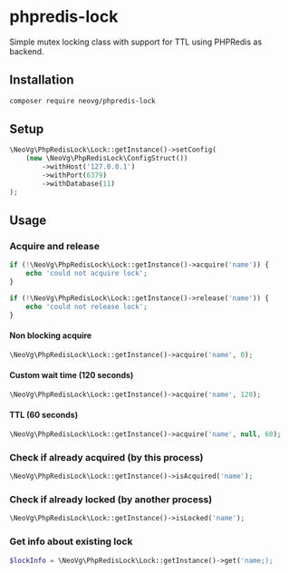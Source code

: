 # phpredis-lock
Simple mutex locking class with support for TTL using PHPRedis as backend.

## Installation

~~~~bash
composer require neovg/phpredis-lock
~~~~

## Setup

~~~~php
\NeoVg\PhpRedisLock\Lock::getInstance()->setConfig(
    (new \NeoVg\PhpRedisLock\ConfigStruct())
        ->withHost('127.0.0.1')
        ->withPort(6379)
        ->withDatabase(11)
);
~~~~

## Usage

### Acquire and release

~~~~php
if (!\NeoVg\PhpRedisLock\Lock::getInstance()->acquire('name')) {
    echo 'could not acquire lock';
}

if (!\NeoVg\PhpRedisLock\Lock::getInstance()->release('name')) {
    echo 'could not release lock';
}
~~~~

#### Non blocking acquire

~~~~php
\NeoVg\PhpRedisLock\Lock::getInstance()->acquire('name', 0);
~~~~

#### Custom wait time (120 seconds)

~~~~php
\NeoVg\PhpRedisLock\Lock::getInstance()->acquire('name', 120);
~~~~

#### TTL (60 seconds)

~~~~php
\NeoVg\PhpRedisLock\Lock::getInstance()->acquire('name', null, 60);
~~~~

### Check if already acquired (by this process)

~~~~php
\NeoVg\PhpRedisLock\Lock::getInstance()->isAcquired('name');
~~~~

### Check if already locked (by another process)

~~~~php
\NeoVg\PhpRedisLock\Lock::getInstance()->isLocked('name');
~~~~

### Get info about existing lock

~~~~php
$lockInfo = \NeoVg\PhpRedisLock\Lock::getInstance()->get('name;);
~~~~
